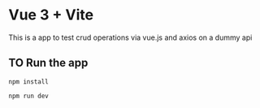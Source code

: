 # Vue 3 + Vite
This is a app to test crud operations via vue.js and axios on a dummy api

## TO Run the app

```
npm install
```

```
npm run dev
```
